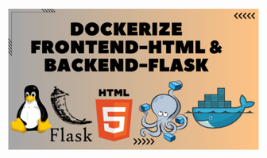 ![image alt](https://github.com/AdhmAbdein/Frontend-html-Backend-flask-compose-/blob/17fc784e48f532f0f1a924f7d705152fc7640a52/image.png)
